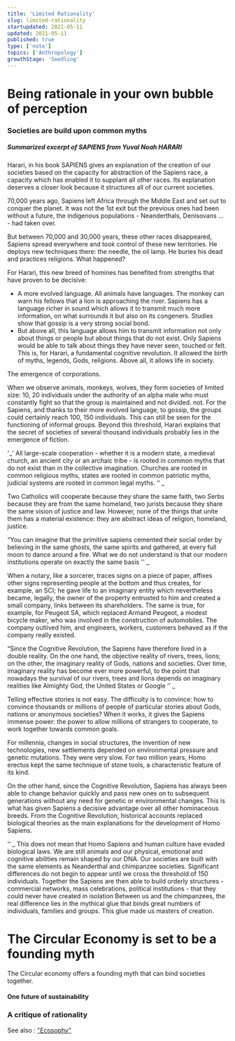 ```yaml
---
title: 'Limited Rationality'
slug: limited-rationality
startupdated: 2021-05-11
updated: 2021-05-11
published: true
type: ['note']
topics: ['Anthropology']
growthStage: 'Seedling'
---
```


# Being rationale in your own bubble of perception

### Societies are build upon common myths

##### Summarized excerpt of SAPIENS from Yuval Noah HARARI

Harari, in his book SAPIENS gives an explanation of the creation of our societies based on the capacity for abstraction of the Sapiens race, a capacity which has enabled it to supplant all other races.  Its explanation deserves a closer look because it structures all of our current societies.

 70,000 years ago, Sapiens left Africa through the Middle East and set out to conquer the planet.
 It was not the 1st exit but the previous ones had been without a future, the indigenous populations - Neanderthals, Denisovans ... - had taken over.

 But between 70,000 and 30,000 years, these other races disappeared, Sapiens spread everywhere and took control of these new territories.  He deploys new techniques there: the needle, the oil lamp.  He buries his dead and practices religions.  What happened?

 For Harari, this new breed of homines has benefited from strengths that have proven to be decisive:

 - A more evolved language.  All animals have languages.  The monkey can warn his fellows that a lion is approaching the river.  Sapiens has a language richer in sound which allows it to transmit much more information, on what surrounds it but also on its congeners.  Studies show that gossip is a very strong social bond.
 - But above all, this language allows him to transmit information not only about things or people but about things that do not exist.  Only Sapiens would be able to talk about things they have never seen, touched or felt.  This is, for Harari, a fundamental cognitive revolution.  It allowed the birth of myths, legends, Gods, religions.  Above all, it allows life in society.

 The emergence of corporations.

 When we observe animals, monkeys, wolves, they form societies of limited size: 10, 20 individuals under the authority of an alpha male who must constantly fight so that the group is maintained and not divided.  not.  For the Sapiens, and thanks to their more evolved language, to gossip, the groups could certainly reach 100, 150 individuals.  This can still be seen for the functioning of informal groups.  Beyond this threshold, Harari explains that the secret of societies of several thousand individuals probably lies in the emergence of fiction.

 '_' All large-scale cooperation - whether it is a modern state, a medieval church, an ancient city or an archaic tribe - is rooted in common myths that do not exist  than in the collective imagination.  Churches are rooted in common religious myths, states are rooted in common patriotic myths, judicial systems are rooted in common legal myths.  ‘’ _

 Two Catholics will cooperate because they share the same faith, two Serbs because they are from the same homeland, two jurists because they share the same vision of justice and law.  However, none of the things that unite them has a material existence: they are abstract ideas of religion, homeland, justice.

 “You can imagine that the primitive sapiens cemented their social order by believing in the same ghosts, the same spirits and gathered, at every full moon to dance around a fire.  What we do not understand is that our modern institutions operate on exactly the same basis '' _

 When a notary, like a sorcerer, traces signs on a piece of paper, affixes other signs representing people at the bottom and thus creates, for example, an SCI;  he gave life to an imaginary entity which nevertheless became, legally, the owner of the property entrusted to him and created a small company, links between its shareholders.  The same is true, for example, for Peugeot SA, which replaced Armand Peugeot, a modest bicycle maker, who was involved in the construction of automobiles.  The company outlived him, and engineers, workers, customers behaved as if the company really existed.

 “Since the Cognitive Revolution, the Sapiens have therefore lived in a double reality.  On the one hand, the objective reality of rivers, trees, lions;  on the other, the imaginary reality of Gods, nations and societies.  Over time, imaginary reality has become ever more powerful, to the point that nowadays the survival of our rivers, trees and lions depends on imaginary realities like Almighty God, the United States or Google ’’ _

 Telling effective stories is not easy.  The difficulty is to convince: how to convince thousands or millions of people of particular stories about Gods, nations or anonymous societies?  When it works, it gives the Sapiens immense power: the power to allow millions of strangers to cooperate, to work together towards common goals.

 For millennia, changes in social structures, the invention of new technologies, new settlements depended on environmental pressure and genetic mutations.  They were very slow.  For two million years, Homo erectus kept the same technique of stone tools, a characteristic feature of its kind.

 On the other hand, since the Cognitive Revolution, Sapiens has always been able to change behavior quickly and pass new ones on to subsequent generations without any need for genetic or environmental changes.  This is what has given Sapiens a decisive advantage over all other hominaceous breeds.  From the Cognitive Revolution, historical accounts replaced biological theories as the main explanations for the development of Homo Sapiens.

 ‘’ _ This does not mean that Homo Sapiens and human culture have evaded biological laws.  We are still animals and our physical, emotional and cognitive abilities remain shaped by our DNA.  Our societies are built with the same elements as Neanderthal and chimpanzee societies.  Significant differences do not begin to appear until we cross the threshold of 150 individuals.  Together the Sapiens are then able to build orderly structures - commercial networks, mass celebrations, political institutions - that they could never have created in isolation Between us and the chimpanzees, the real difference lies in the mythical glue that binds great  numbers of individuals, families and groups.  This glue made us masters of creation. 

# The Circular Economy is set to be a founding myth 

The Circular economy offers a founding myth that can bind societies together. 

#### One future of sustainability 

### A critique of rationality 
See also : <a href="/ecosophy">"Ecosophy"</a>
